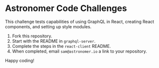 # Astronomer Code Challenges

This challenge tests capabilities of using GraphQL in React, creating React components, and setting up style modules.

1. Fork this repository.
2. Start with the README in `graphql-server`.
3. Complete the steps in the `react-client` README.
4. When completed, email `sam@astronomer.io` a link to your repository.

Happy coding!
